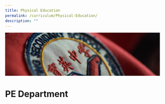 ```yaml
---
title: Physical Education
permalink: /curriculum/Physical-Education/
description: ""
---
```

![](/images/Curriculum.jpg)

PE Department
=============